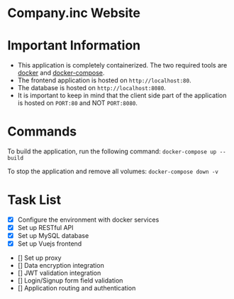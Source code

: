 # Company.inc Website

# Important Information
* This application is completely containerized. The two required tools are [docker](https://www.docker.com/) and [docker-compose](https://docs.docker.com/compose/).
* The frontend application is hosted on `http://localhost:80`.
* The database is hosted on `http://localhost:8080`.
* It is important to keep in mind that the client side part of the application is hosted on `PORT:80` and NOT `PORT:8080`.


# Commands
To build the application, run the following command:
```docker-compose up --build```

To stop the application and remove all volumes:
```docker-compose down -v```

# Task List
- [x] Configure the environment with docker services
- [x] Set up RESTful API
- [x] Set up MySQL database
- [x] Set up Vuejs frontend
- [] Set up proxy
- [] Data encryption integration
- [] JWT validation integration
- [] Login/Signup form field validation
- [] Application routing and authentication
